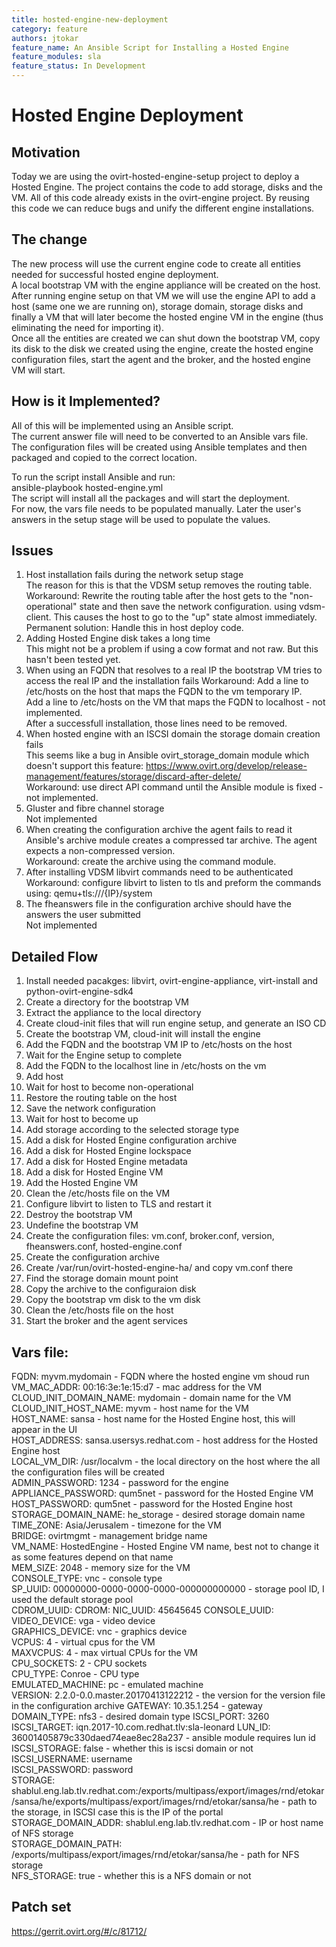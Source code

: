 ```yaml
---
title: hosted-engine-new-deployment
category: feature
authors: jtokar
feature_name: An Ansible Script for Installing a Hosted Engine
feature_modules: sla
feature_status: In Development 
---
```


# Hosted Engine Deployment 

## Motivation 

Today we are using the ovirt-hosted-engine-setup project to deploy a Hosted Engine. The project contains the code to add storage, 
disks and the VM. All of this code already exists in the ovirt-engine project. By reusing this code we can reduce bugs and unify
the different engine installations. 

## The change 

The new process will use the current engine code to create all entities needed for successful hosted engine deployment.   
A local bootstrap VM with the engine appliance will be created on the host. After running engine setup on that VM we will use the 
engine API to add a host (same one we are running on), storage domain, storage disks and finally a VM that will later become the 
hosted engine VM in the engine (thus eliminating the need for importing it).   
Once all the entities are created we can shut down the bootstrap VM, copy its disk to the disk we created using the engine, create the hosted engine configuration files, start the agent and the broker, and the hosted engine VM will start.   

## How is it Implemented?

All of this will be implemented using an Ansible script.  
The current answer file will need to be converted to an Ansible vars file.   
The configuration files will be created using Ansible templates and then packaged and copied to the correct location. 

To run the script install Ansible and run:   
    ansible-playbook hosted-engine.yml   
The script will install all the packages and will start the deployment.   
For now, the vars file needs to be populated manually. Later the user's answers in the setup stage will be used to populate the values. 

## Issues

1. Host installation fails during the network setup stage  
   The reason for this is that the VDSM setup removes the routing table.   
   Workaround: Rewrite the routing table after the host gets to the "non-operational" state and then save the network    configuration. 
   using vdsm-client. This causes the host to go to the "up" state almost immediately.   
   Permanent solution: Handle this in host deploy code.   
2. Adding Hosted Engine disk takes a long time   
   This might not be a problem if using a cow format and not raw. But this hasn't been tested yet.   
3. When using an FQDN that resolves to a real IP the bootstrap VM tries to access the real IP and the installation fails 
   Workaround: Add a line to /etc/hosts on the host that maps the FQDN to the vm temporary IP.  
               Add a line to /etc/hosts on the VM that maps the FQDN to localhost - not implemented.   
   After a successfull installation, those lines need to be removed.   
4. When hosted engine with an ISCSI domain the storage domain creation fails  
   This seems like a bug in Ansible ovirt_storage_domain module which doesn't support this feature: 
   https://www.ovirt.org/develop/release-management/features/storage/discard-after-delete/  
   Workaround: use direct API command until the Ansible module is fixed - not implemented.   
5. Gluster and fibre channel storage  
   Not implemented   
6. When creating the configuration archive the agent fails to read it  
   Ansible's archive module creates a compressed tar archive. The agent expects a non-compressed version.   
   Workaround: create the archive using the command module.    
7. After installing VDSM libvirt commands need to be authenticated  
   Workaround: configure libvirt to listen to tls and preform the commands using: qemu+tls:///{IP}/system
8. The fheanswers file in the configuration archive should have the answers the user submitted   
   Not implemented

## Detailed Flow

1. Install needed pacakges: libvirt, ovirt-engine-appliance, virt-install and python-ovirt-engine-sdk4
2. Create a directory for the bootstrap VM 
3. Extract the appliance to the local directory
4. Create cloud-init files that will run engine setup, and generate an ISO CD 
5. Create the bootstrap VM, cloud-init will install the engine
6. Add the FQDN and the bootstrap VM IP to /etc/hosts on the host
7. Wait for the Engine setup to complete
8. Add the FQDN to the localhost line in /etc/hosts on the vm 
9. Add host 
10. Wait for host to become non-operational
11. Restore the routing table on the host
12. Save the network configuration 
13. Wait for host to become up
14. Add storage according to the selected storage type 
15. Add a disk for Hosted Engine configuration archive 
16. Add a disk for Hosted Engine lockspace
17. Add a disk for Hosted Engine metadata
18. Add a disk for Hosted Engine VM 
19. Add the Hosted Engine VM
20. Clean the /etc/hosts file on the VM
21. Configure libvirt to listen to TLS and restart it
23. Destroy the bootstrap VM 
23. Undefine the bootstrap VM
24. Create the configuration files: vm.conf, broker.conf, version, fheanswers.conf, hosted-engine.conf
25. Create the configuration archive 
26. Create /var/run/ovirt-hosted-engine-ha/ and copy vm.conf there  
27. Find the storage domain mount point 
28. Copy the archive to the configuraion disk 
29. Copy the bootstrap vm disk to the vm disk
30. Clean the /etc/hosts file on the host
31. Start the broker and the agent services  

## Vars file: 

FQDN: myvm.mydomain - FQDN where the hosted engine vm shoud run   
VM_MAC_ADDR: 00:16:3e:1e:15:d7 - mac address for the VM   
CLOUD_INIT_DOMAIN_NAME: mydomain - domain name for the VM  
CLOUD_INIT_HOST_NAME: myvm - host name for the VM   
HOST_NAME: sansa - host name for the Hosted Engine host, this will appear in the UI  
HOST_ADDRESS: sansa.usersys.redhat.com - host address for the Hosted Engine host  
LOCAL_VM_DIR: /usr/localvm - the local directory on the host where the all the configuration files will be created   
ADMIN_PASSWORD: 1234 - password for the engine   
APPLIANCE_PASSWORD: qum5net - password for the Hosted Engine VM   
HOST_PASSWORD: qum5net - password for the Hosted Engine host   
STORAGE_DOMAIN_NAME: he_storage - desired storage domain name   
TIME_ZONE: Asia/Jerusalem - timezone for the VM   
BRIDGE: ovirtmgmt - management bridge name   
VM_NAME: HostedEngine - Hosted Engine VM name, best not to change it as some features depend on that name   
MEM_SIZE: 2048 - memory size for the VM  
CONSOLE_TYPE: vnc - console type   
SP_UUID: 00000000-0000-0000-0000-000000000000 - storage pool ID, I used the default storage pool   
CDROM_UUID:
CDROM:
NIC_UUID: 45645645 
CONSOLE_UUID:
VIDEO_DEVICE: vga - video device   
GRAPHICS_DEVICE: vnc - graphics device  
VCPUS: 4 - virtual cpus for the VM  
MAXVCPUS: 4 - max virtual CPUs for the VM   
CPU_SOCKETS: 2 - CPU sockets   
CPU_TYPE: Conroe - CPU type   
EMULATED_MACHINE: pc  - emulated machine   
VERSION: 2.2.0-0.0.master.20170413122212 - the version for the version file in the configuration archive
GATEWAY: 10.35.1.254 - gateway 
DOMAIN_TYPE: nfs3 - desired domain type 
ISCSI_PORT: 3260 
ISCSI_TARGET: iqn.2017-10.com.redhat.tlv:sla-leonard
LUN_ID: 36001405879c330daed74eae8ec28a237 - ansible module requires lun id   
ISCSI_STORAGE: false - whether this is iscsi domain or not      
ISCSI_USERNAME: username  
ISCSI_PASSWORD: password  
STORAGE: shablul.eng.lab.tlv.redhat.com:/exports/multipass/export/images/rnd/etokar/sansa/he/exports/multipass/export/images/rnd/etokar/sansa/he - path to the storage, in ISCSI case this is the IP of the portal     
STORAGE_DOMAIN_ADDR: shablul.eng.lab.tlv.redhat.com - IP or host name of NFS storage     
STORAGE_DOMAIN_PATH: /exports/multipass/export/images/rnd/etokar/sansa/he - path for NFS storage    
NFS_STORAGE: true - whether this is a NFS domain or not   

## Patch set
https://gerrit.ovirt.org/#/c/81712/







